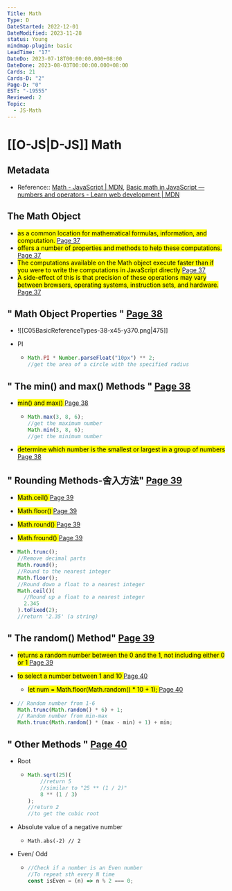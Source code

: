 ```yaml
---
Title: Math
Type: D
DateStarted: 2022-12-01
DateModified: 2023-11-28
status: Young
mindmap-plugin: basic
LeadTime: "17"
DateDo: 2023-07-18T00:00:00.000+08:00
DateDone: 2023-08-03T00:00:00.000+08:00
Cards: 21
Cards-D: "2"
Page-D: "0"
EST: "-19555"
Reviewed: 2
Topic:
  - JS-Math
---
```


# [[O-JS|D-JS]] Math

## Metadata
- Reference:: [Math - JavaScript | MDN](https://developer.mozilla.org/en-US/docs/Web/JavaScript/Reference/Global_Objects/Math), [Basic math in JavaScript — numbers and operators - Learn web development | MDN](https://developer.mozilla.org/en-US/docs/Learn/JavaScript/First_steps/Math)

## The Math Object
- <mark class="hltr-yellow "> as a common location for mathematical formulas, information, and computation. </mark> [Page 37](zotero://open-pdf/library/items/6CRSJHBD?page=37&annotation=VPZPIDZL)
- <mark class="hltr-yellow "> offers a number of properties and methods to help these computations. </mark> [Page 37](zotero://open-pdf/library/items/6CRSJHBD?page=37&annotation=LYTKBR3G)
- <mark class="hltr-yellow "> The computations available on the Math object execute faster than if you were to write the computations in JavaScript directly </mark> [Page 37](zotero://open-pdf/library/items/6CRSJHBD?page=37&annotation=AGTN3RFT)
- <mark class="hltr-yellow "> A side-effect of this is that precision of these operations may vary between browsers, operating systems, instruction sets, and hardware. </mark> [Page 37](zotero://open-pdf/library/items/6CRSJHBD?page=37&annotation=JMXPAXA3)

## " Math Object Properties " [Page 38 ](zotero://open-pdf/library/items/6CRSJHBD?page=38&annotation=DNAZUPG4)
- ![[C05BasicReferenceTypes-38-x45-y370.png|475]]
- PI

    -
      ```js
      Math.PI * Number.parseFloat("10px") ** 2;
      //get the area of a circle with the specified radius
      ```


## " The min() and max() Methods " [Page 38 ](zotero://open-pdf/library/items/6CRSJHBD?page=38&annotation=VHB44J9M)
- <mark class="hltr-orange "> min() and max() </mark> [Page 38](zotero://open-pdf/library/items/6CRSJHBD?page=38&annotation=7Y9MS5Q8)

    -
      ```js
      Math.max(3, 8, 6);
      //get the maximum number
      Math.min(3, 8, 6);
      //get the minimum number
      ```

- <mark class="hltr-yellow "> determine which number is the smallest or largest in a group of numbers </mark> [Page 38](zotero://open-pdf/library/items/6CRSJHBD?page=38&annotation=47GLXH82)

## " Rounding Methods-舍入方法" [Page 39 ](zotero://open-pdf/library/items/6CRSJHBD?page=39&annotation=IU6BVY3Y)
- <mark class="hltr-orange "> Math.ceil() </mark> [Page 39](zotero://open-pdf/library/items/6CRSJHBD?page=39&annotation=S7VVU943)
- <mark class="hltr-orange "> Math.floor() </mark> [Page 39](zotero://open-pdf/library/items/6CRSJHBD?page=39&annotation=69WG8NPL)
- <mark class="hltr-orange "> Math.round() </mark> [Page 39](zotero://open-pdf/library/items/6CRSJHBD?page=39&annotation=L2TGFRM8)
- <mark class="hltr-orange "> Math.fround() </mark> [Page 39](zotero://open-pdf/library/items/6CRSJHBD?page=39&annotation=EDVMSG7H)

-
  ```js
  Math.trunc();
  //Remove decimal parts
  Math.round();
  //Round to the nearest integer
  Math.floor();
  //Round down a float to a nearest integer
  Math.ceil()(
    //Round up a float to a nearest integer
    2.345
  ).toFixed(2);
  //return '2.35' (a string)
  ```


## " The random() Method" [Page 39 ](zotero://open-pdf/library/items/6CRSJHBD?page=39&annotation=GQZ7CPFF)
- <mark class="hltr-yellow "> returns a random number between the 0 and the 1, not including either 0 or 1 </mark> [Page 39](zotero://open-pdf/library/items/6CRSJHBD?page=39&annotation=EB8BY9SH)
- <mark class="hltr-yellow "> to select a number between 1 and 10 </mark> [Page 40](zotero://open-pdf/library/items/6CRSJHBD?page=40&annotation=44DHMKFJ)
    - <mark class="hltr-yellow "> let num = Math.floor(Math.random() \* 10 + 1); </mark> [Page 40](zotero://open-pdf/library/items/6CRSJHBD?page=40&annotation=6NTC2KL2)

-
  ```js
  // Random number from 1-6
  Math.trunc(Math.random() * 6) + 1;
  // Random number from min-max
  Math.trunc(Math.random() * (max - min) + 1) + min;
  ```


## " Other Methods " [Page 40 ](zotero://open-pdf/library/items/6CRSJHBD?page=40&annotation=B889WBT4)
- Root

    -
      ```js
      Math.sqrt(25)(
          //return 5
          //similar to "25 ** (1 / 2)"
          8 ** (1 / 3)
      );
      //return 2
      //to get the cubic root
      ```

- Absolute value of a negative number

    -
      ```JS
      Math.abs(-2) // 2
      ```

- Even/ Odd

    -
      ```js
      //Check if a number is an Even number
      //To repeat sth every N time
      const isEven = (n) => n % 2 === 0;
      ```